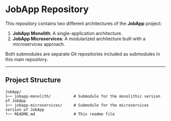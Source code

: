 # JobApp Repository

This repository contains two different architectures of the **JobApp** project: 

1. **JobApp Monolith**: A single-application architecture.
2. **JobApp Microservices**: A modularized architecture built with a microservices approach.

Both submodules are separate Git repositories included as submodules in this main repository.

---

## Project Structure

```plaintext
JobApp/
├── jobapp-monolith/          # Submodule for the monolithic version of JobApp
├── jobapp-microservices/     # Submodule for the microservices version of JobApp
└── README.md                 # This readme file